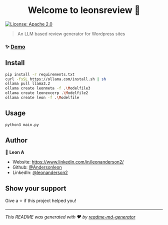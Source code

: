 <h1 align="center">Welcome to leonsreview 👋</h1>
<p>
  <a href="#" target="_blank">
    <img alt="License: Apache 2.0" src="https://img.shields.io/badge/License-Apache 2.0-yellow.svg" />
  </a>
</p>

> An LLM based review generator for Wordpress sites

### ✨ [Demo](https://leonsreview.com)

## Install

```sh
pip install -r requirements.txt
curl -fsSL https://ollama.com/install.sh | sh
ollama pull llama3.2
ollama create leonmeta -f .\Modelfile3
ollama create leonexcerp .\Modelfile2
ollama create leon -f .\Modelfile

```

## Usage

```sh
python3 main.py
```

## Author

👤 **Leon A**

* Website: 	https://www.linkedin.com/in/leonanderson2/
* Github: [@Andersonleon](https://github.com/Andersonleon)
* LinkedIn: [@leonanderson2](https://linkedin.com/in/leonanderson2)

## Show your support

Give a ⭐️ if this project helped you!

***
_This README was generated with ❤️ by [readme-md-generator](https://github.com/kefranabg/readme-md-generator)_